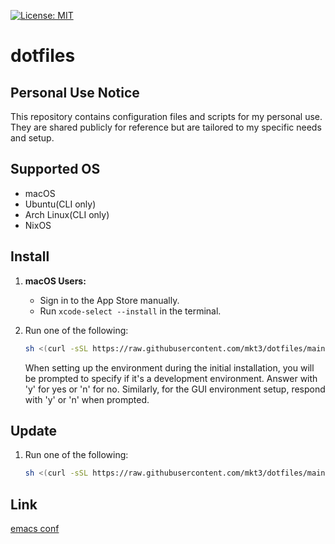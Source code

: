 [![License: MIT](https://img.shields.io/badge/License-MIT-yellow.svg)](https://opensource.org/licenses/MIT)

# dotfiles

## Personal Use Notice
This repository contains configuration files and scripts for my personal use. They are shared publicly for reference but are tailored to my specific needs and setup.

## Supported OS
- macOS
- Ubuntu(CLI only)
- Arch Linux(CLI only)
- NixOS

## Install
1. **macOS Users:**
   - Sign in to the App Store manually.
   - Run `xcode-select --install` in the terminal.
2. Run one of the following:

   ```bash
   sh <(curl -sSL https://raw.githubusercontent.com/mkt3/dotfiles/main/install.sh)
   ```

   When setting up the environment during the initial installation, you will be prompted to specify if it's a development environment. Answer with 'y' for yes or 'n' for no. Similarly, for the GUI environment setup, respond with 'y' or 'n' when prompted.


## Update
1. Run one of the following:
   ```bash
   sh <(curl -sSL https://raw.githubusercontent.com/mkt3/dotfiles/main/install.sh)
   ```

## Link
[emacs conf](./files/emacs)
